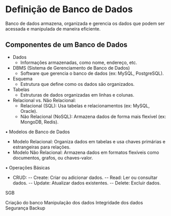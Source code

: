 # Definição de Banco de Dados
Banco de dados armazena, organizada e gerencia os dados que podem ser acessada e manipulada de maneira eficiente.

## Componentes de um Banco de Dados
* Dados
  * Informações armazenadas, como nome, endereço, etc.
* DBMS (Sistema de Gerenciamento de Banco de Dados)
  * Software que gerencia o banco de dados (ex: MySQL, PostgreSQL).
* Esquema
  * Estrutura que define como os dados são organizados.
* Tabelas
  * Estruturas de dados organizadas em linhas e colunas.
* Relacional vs. Não Relacional:
  * Relacional (SQL): Usa tabelas e relacionamentos (ex: MySQL, Oracle).
  * Não Relacional (NoSQL): Armazena dados de forma mais flexível (ex: MongoDB, Redis).

• Modelos de Banco de Dados
  - Modelo Relacional: Organiza dados em tabelas e usa chaves primárias e estrangeiras para relações.
  - Modelo Não Relacional: Armazena dados em formatos flexíveis como documentos, grafos, ou chaves-valor.

• Operações Básicas
  - CRUD:
    -- Create: Criar ou adicionar dados.
    -- Read: Ler ou consultar dados.
    -- Update: Atualizar dados existentes.
    -- Delete: Excluir dados.

SGB

Criação do banco
Manipulação dos dados
Integridade dos dados
Segurança
Backup
